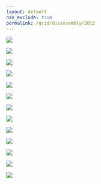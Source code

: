 ```yaml
---
layout: default
nav_exclude: true
permalink: /grid/disassembly/2012
---
```


![](images/tech-hardware-disassembly-2012dis01.jpg)

![](images/tech-hardware-disassembly-2012dis02.jpg)

![](images/tech-hardware-disassembly-2012dis03.jpg)

![](images/tech-hardware-disassembly-2012dis04.jpg)

![](images/tech-hardware-disassembly-2012dis05.jpg)

![](images/tech-hardware-disassembly-2012dis06.jpg)

![](images/tech-hardware-disassembly-2012dis07.jpg)

![](images/tech-hardware-disassembly-2012dis08.jpg)

![](images/tech-hardware-disassembly-2012dis09.jpg)

![](images/tech-hardware-disassembly-2012dis10.jpg)

![](images/tech-hardware-disassembly-2012dis11.jpg)

![](images/tech-hardware-disassembly-2012dis12.jpg)

![](images/tech-hardware-disassembly-2012dis13.jpg)
